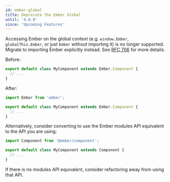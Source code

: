 ```yaml
---
id: ember-global
title: Deprecate the Ember Global
until: '4.0.0'
since: 'Upcoming Features'
---
```


Accessing Ember on the global context (e.g. `window.Ember`, `globalThis.Ember`, or just `Ember` without importing it) is no longer supported. Migrate to importing Ember explicitly instead. See [RFC 706](https://github.com/emberjs/rfcs/pull/706) for more details.

Before:

```js
export default class MyComponent extends Ember.Component {
  // ...
}
```

After:

```js
import Ember from 'ember';

export default class MyComponent extends Ember.Component {
  // ...
}
```

Alternatively, consider converting to use the Ember modules API equivalent to
the API you are using:

```js
import Component from '@ember/component';

export default class MyComponent extends Component {
  // ...
}
```

If there is no modules API equivalent, consider refactoring away from using that
API.